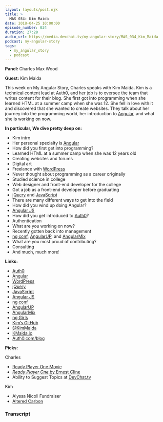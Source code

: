 ```yaml
---
layout: layouts/post.njk
title: >
  MAS 034: Kim Maida
date: 2018-04-25 10:00:00
episode_number: 034
duration: 27:28
audio_url: https://media.devchat.tv/my-angular-story/MAS_034_Kim_Maida.mp3
podcast: my-angular-story
tags:
  - my_angular_story
  - podcast
---
```


**Panel:** Charles Max Wood

**Guest:** Kim Maida

This week on My Angular Story, Charles speaks with Kim Maida. Kim is a technical content lead at [Auth0](https://auth0.com/), and her job is to oversee the team that writes content for their blog. She first got into programming when she learned HTML at a summer camp when she was 12. She fell in love with it and discovered that she wanted to create websites. They talk about her journey into the programming world, her introduction to [Angular](https://angular.io/), and what she is working on now.

**In particular, We dive pretty deep on:**

- Kim intro
- Her personal specialty is [Angular](https://angular.io/)
- How did you first get into programming?
- Learned HTML at a summer camp when she was 12 years old
- Creating websites and forums
- Digital art
- Freelance with [WordPress](https://wordpress.com/)
- Never thought about programming as a career originally
- Studied science in college
- Web designer and front-end developer for the college
- Got a job as a front-end developer before graduating
- [jQuery](https://jquery.com/) and [JavaScript](https://www.javascript.com/)
- There are many different ways to get into the field
- How did you wind up doing Angular?
- [Angular JS](https://angularjs.org/)
- How did you get introduced to [Auth0](https://auth0.com/)?
- Authentication
- What are you working on now?
- Recently gotten back into management
- [ng conf](https://www.ng-conf.org/), [AngularUP](http://angular-up.com/), and [AngularMix](https://angularmix.com/)
- What are you most proud of contributing?
- Consulting
- And much, much more!

**Links:**

- [Auth0](https://auth0.com/)
- [Angular](https://angular.io/)
- [WordPress](https://wordpress.com/)
- [jQuery](https://jquery.com/)
- [JavaScript](https://www.javascript.com/)
- [Angular JS](https://angularjs.org/)
- [ng conf](https://www.ng-conf.org/)
- [AngularUP](http://angular-up.com/)
- [AngularMix](https://angularmix.com/)
- [ng Girls](http://ng-girls.org/)
- [Kim’s GitHub](https://github.com/kmaida)
- [@KimMaida](https://twitter.com/KimMaida)
- [KMaida.io](https://kmaida.io/)
- [Auth0.com/blog](https://auth0.com/blog/)

**Picks:**

Charles

- [Ready Player One Movie](http://readyplayeronemovie.com/)
- [_Ready Player One_ by Ernest Cline](https://www.amazon.com/Ready-Player-One-Ernest-Cline/dp/0307887448)
- Ability to Suggest Topics at [DevChat.tv](https://devchat.tv/)

Kim

- Alyssa Nicoll Fundraiser
- [Altered Carbon](https://www.imdb.com/title/tt2261227/)

### Transcript
